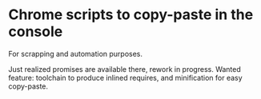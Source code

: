 Chrome scripts to copy-paste in the console
===

For scrapping and automation purposes.

Just realized promises are available there, rework in progress.
Wanted feature: toolchain to produce inlined requires, and minification for easy copy-paste.
